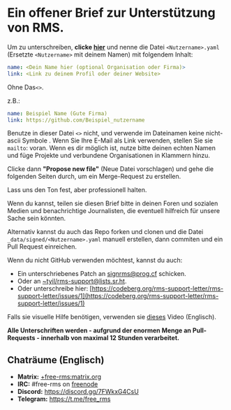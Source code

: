 # Ein offener Brief zur Unterstützung von RMS.

Um zu unterschreiben, **clicke [hier](https://github.com/rms-support-letter/rms-support-letter.github.io/new/master/_data/signed)** und nenne die Datei `<Nutzername>.yaml` (Ersetzte `<Nutzername>` mit deinem Namen) mit folgendem Inhalt:

```yaml
name: <Dein Name hier (optional Organisation oder Firma)>
link: <Link zu deinem Profil oder deiner Website>
```

Ohne Das`<>`.

z.B.:
```yaml
name: Beispiel Name (Gute Firma)
link: https://github.com/Beispiel_nutzername
```

Benutze in dieser Datei `<>` nicht, und verwende im Dateinamen keine nicht-ascii Symbole .
Wenn Sie Ihre E-Mail als Link verwenden, stellen Sie sie `mailto`: voran. 
Wenn es dir möglich ist, nutze bitte deinen echten Namen und füge Projekte und verbundene Organisationen in Klammern hinzu.

Clicke dann **"Propose new file"** (Neue Datei vorschlagen) und gehe die folgenden Seiten durch, um ein Merge-Request zu erstellen.

Lass uns den Ton fest, aber professionell halten. 

Wenn du kannst, teilen sie diesen Brief bitte in deinen Foren und sozialen Medien und benachrichtige Journalisten, die eventuell hilfreich für unsere Sache sein könnten.

Alternativ kannst du auch das Repo forken und clonen und die Datei `_data/signed/<Nutzername>.yaml` manuell erstellen, dann commiten und ein Pull Request einreichen.

Wenn du nicht GitHub verwenden möchtest, kannst du auch:
- Ein unterschriebenes Patch an [signrms@prog.cf](mailto:signrms@prog.cf) schicken.
- Oder an [~tyil/rms-support@lists.sr.ht](mailto:~tyil/rms-support@lists.sr.ht). 
- Oder unterschreibe hier: [https://codeberg.org/rms-support-letter/rms-support-letter/issues/1](https://codeberg.org/rms-support-letter/rms-support-letter/issues/1)


Falls sie visuelle Hilfe benötigen, verwenden sie [dieses](https://invidious.snopyta.org/watch?v=1lz5S5oS8CU) Video (Englisch).

**Alle Unterschriften werden - aufgrund der enormen Menge an Pull-Requests - innerhalb von maximal 12 Stunden verarbeitet.**

## Chaträume (Englisch)

- **Matrix:** [+free-rms:matrix.org](https://matrix.to/#/+free-rms:matrix.org)
- **IRC:** #free-rms on [freenode](https://freenode.net)
- **Discord:** https://discord.gg/7FWkxG4CsU
- **Telegram:** https://t.me/free_rms
